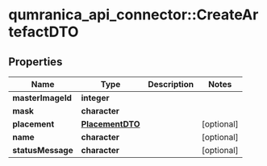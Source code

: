 # qumranica_api_connector::CreateArtefactDTO

## Properties
Name | Type | Description | Notes
------------ | ------------- | ------------- | -------------
**masterImageId** | **integer** |  | 
**mask** | **character** |  | 
**placement** | [**PlacementDTO**](PlacementDTO.md) |  | [optional] 
**name** | **character** |  | [optional] 
**statusMessage** | **character** |  | [optional] 


